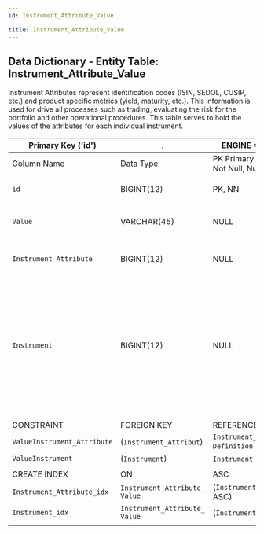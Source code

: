 ```yaml
---
id: Instrument_Attribute_Value

title: Instrument_Attribute_Value
---
```


## Data Dictionary - Entity Table: Instrument_Attribute_Value

Instrument Attributes represent identification codes (ISIN, SEDOL, CUSIP, etc.) and product specific metrics (yield, maturity, etc.). This information is used for drive all processes such as trading, evaluating the risk for the portfolio and other operational procedures. 
This table serves to hold the values of the attributes for each individual instrument. 		


| Primary Key ('id')|.|ENGINE = InnoDB|.|.|
|---|---|---|---|---|
|Column Name|Data Type|PK Primary Key, NN-Not Null, Null|Example|Comments|
||
|`id`|BIGINT(12)|PK, NN|1|PrimaryKey-ID, Not Null (auto creates)|
|`Value`|VARCHAR(45)|NULL|e.g: US2058871029, TRE.MC, 6178, OMFSPF, AA|Value of the attribute|
|`Instrument_Attribute`|BIGINT(12)|NULL|1|Id from Instrument_Attribute_Definition for the specific attribute.|
|`Instrument`|BIGINT(12)|NULL|1|Instrument ID from the Instrument table for the specific instrument. NB! There are no constraints to enforce referential integrity across Instrument and Instrument_Attribute tables. This allows duplicate Instruments to be created. We recommend the user to establish operational process or naming conventions to minimize issues resulting from duplicates.|
||
|CONSTRAINT|FOREIGN KEY|REFERENCES|ON DELETE|ON UPDATE|
|`ValueInstrument_Attribute`|(`Instrument_Attribut`)|`Instrument_Attribute_ Definition` (`id`)| NO ACTION|NO ACTION|
|`ValueInstrument`|(`Instrument`)|`Instrument` (`id`)| NO ACTION|NO ACTION|
||
|CREATE INDEX|ON|ASC|VISIBLE|.|
|`Instrument_Attribute_idx`|`Instrument_Attribute_ Value`| (`Instrument_Attribute` ASC)| VISIBLE|.|
|`Instrument_idx`|`Instrument_Attribute_ Value`| (`Instrument` ASC)| VISIBLE|.|
||

